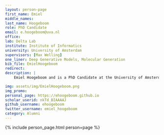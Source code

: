```yaml
---
layout: person-page
first_name: Emiel
middle_names: 
last_name: Hoogeboom
role: PhD Candidate
email: e.hoogeboom@uva.nl
office:
lab: Delta Lab
institute: Institute of Informatics
university: University of Amsterdam
supervisors: [Max Welling]
one_liner: Deep Generative Models, Molecular Generation
bib_file: EmielHoogeboom
redirect: 
description: |
    Emiel Hoogeboom and is a PhD Candidate at the University of Amsterdam under the supervision of Max Welling, in the UvA-Bosch Delta Lab. Research interests include deep generative models and molecular generation.

img: assets/img/EmielHoogeboom.png
img_promo: 
personal_page: https://ehoogeboom.github.io
scholar_userid: nkTd_BIAAAAJ
github_username: ehoogeboom
twitter_username: emiel_hoogeboom
category: Alumni
---
```


{% include person_page.html person=page %}
